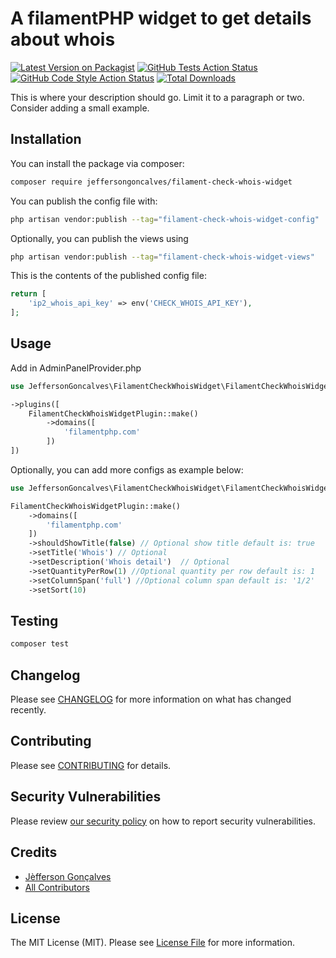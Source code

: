 # A filamentPHP widget to get details about whois

[![Latest Version on Packagist](https://img.shields.io/packagist/v/jeffersongoncalves/filament-check-whois-widget.svg?style=flat-square)](https://packagist.org/packages/jeffersongoncalves/filament-check-whois-widget)
[![GitHub Tests Action Status](https://img.shields.io/github/actions/workflow/status/jeffersongoncalves/filament-check-whois-widget/run-tests.yml?branch=main&label=tests&style=flat-square)](https://github.com/jeffersongoncalves/filament-check-whois-widget/actions?query=workflow%3Arun-tests+branch%3Amain)
[![GitHub Code Style Action Status](https://img.shields.io/github/actions/workflow/status/jeffersongoncalves/filament-check-whois-widget/fix-php-code-style-issues.yml?branch=main&label=code%20style&style=flat-square)](https://github.com/jeffersongoncalves/filament-check-whois-widget/actions?query=workflow%3A"Fix+PHP+code+styling"+branch%3Amain)
[![Total Downloads](https://img.shields.io/packagist/dt/jeffersongoncalves/filament-check-whois-widget.svg?style=flat-square)](https://packagist.org/packages/jeffersongoncalves/filament-check-whois-widget)


This is where your description should go. Limit it to a paragraph or two. Consider adding a small example.

## Installation

You can install the package via composer:

```bash
composer require jeffersongoncalves/filament-check-whois-widget
```

You can publish the config file with:

```bash
php artisan vendor:publish --tag="filament-check-whois-widget-config"
```

Optionally, you can publish the views using

```bash
php artisan vendor:publish --tag="filament-check-whois-widget-views"
```

This is the contents of the published config file:

```php
return [
    'ip2_whois_api_key' => env('CHECK_WHOIS_API_KEY'),
];
```

## Usage
Add in AdminPanelProvider.php

```php
use JeffersonGoncalves\FilamentCheckWhoisWidget\FilamentCheckWhoisWidgetPlugin;

->plugins([
    FilamentCheckWhoisWidgetPlugin::make()
        ->domains([
            'filamentphp.com'
        ])
])
```

Optionally, you can add more configs as example below:

```php
use JeffersonGoncalves\FilamentCheckWhoisWidget\FilamentCheckWhoisWidgetPlugin;

FilamentCheckWhoisWidgetPlugin::make()
    ->domains([
        'filamentphp.com'
    ])
    ->shouldShowTitle(false) // Optional show title default is: true
    ->setTitle('Whois') // Optional
    ->setDescription('Whois detail')  // Optional
    ->setQuantityPerRow(1) //Optional quantity per row default is: 1
    ->setColumnSpan('full') //Optional column span default is: '1/2' 
    ->setSort(10)
```

## Testing

```bash
composer test
```

## Changelog

Please see [CHANGELOG](CHANGELOG.md) for more information on what has changed recently.

## Contributing

Please see [CONTRIBUTING](.github/CONTRIBUTING.md) for details.

## Security Vulnerabilities

Please review [our security policy](../../security/policy) on how to report security vulnerabilities.

## Credits

- [Jèfferson Gonçalves](https://github.com/jeffersongoncalves)
- [All Contributors](../../contributors)

## License

The MIT License (MIT). Please see [License File](LICENSE.md) for more information.
